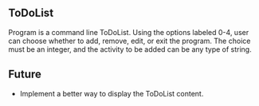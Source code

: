 ## ToDoList

Program is a command line ToDoList. Using the options labeled 0-4, user can choose whether to add, remove, edit, or exit the program. The choice must be an integer, and the activity to be added can be any type of string.

## Future
- Implement a better way to display the ToDoList content.


